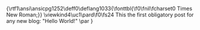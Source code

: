{\rtf1\ansi\ansicpg1252\deff0\deflang1033{\fonttbl{\f0\fnil\fcharset0 Times New Roman;}}
\viewkind4\uc1\pard\f0\fs24 This the first obligatory post for any new blog: "Hello World!" \par
}
 